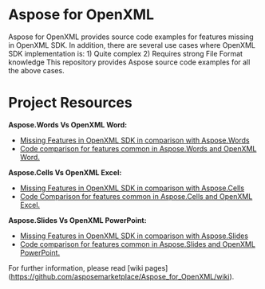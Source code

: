 Aspose for OpenXML
==================

Aspose for OpenXML provides source code examples for features missing in OpenXML SDK. In addition, there are several use cases where OpenXML SDK implementation is: 1) Quite complex 2) Requires strong File Format knowledge This repository provides Aspose source code examples for all the above cases.

Project Resources
=================

**Aspose.Words Vs OpenXML Word:**

* [Missing Features in OpenXML SDK in comparison with Aspose.Words](https://github.com/asposemarketplace/Aspose_for_OpenXML/wiki/Missing-Features-in-OpenXML-SDK-in-comparison-with-Aspose.Words)
* [Code comparison for features common in Aspose.Words and OpenXML Word.](https://github.com/asposemarketplace/Aspose_for_OpenXML/wiki/Aspose.Words-Vs-OpenXml-Words)

**Aspose.Cells Vs OpenXML Excel:**

* [Missing Features in OpenXML SDK in comparison with Aspose.Cells](https://github.com/asposemarketplace/Aspose_for_OpenXML/wiki/Missing-Features-in-OpenXML-SDK-in-comparison-with-Aspose.Cells)
* [Code Comparison for features common in Aspose.Cells and OpenXML Excel.](https://github.com/asposemarketplace/Aspose_for_OpenXML/wiki/Aspose.Cells-vs-OpenXml-Excel)

**Aspose.Slides Vs OpenXML PowerPoint:**

* [Missing Features in OpenXML SDK in comparison with Aspose.Slides](https://github.com/asposemarketplace/Aspose_for_OpenXML/wiki/Missing-Features-in-OpenXML-SDK-in-comparison-with-Aspose.Slides)
* [Code comparison for features common in Aspose.Slides and OpenXML PowerPoint.](https://github.com/asposemarketplace/Aspose_for_OpenXML/wiki/Aspose.Slides-Vs-OpenXml-Presentation)

For further information, please read [wiki pages] (https://github.com/asposemarketplace/Aspose_for_OpenXML/wiki).
